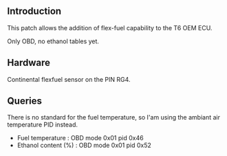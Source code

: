 ## Introduction

This patch allows the addition of flex-fuel capability to the T6 OEM ECU.

Only OBD, no ethanol tables yet.

## Hardware

Continental flexfuel sensor on the PIN RG4.

## Queries

There is no standard for the fuel temperature, so I'am using the ambiant air
temperature PID instead.

 - Fuel temperature    : OBD mode 0x01 pid 0x46
 - Ethanol content (%) : OBD mode 0x01 pid 0x52

